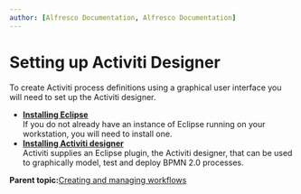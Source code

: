 ```yaml
---
author: [Alfresco Documentation, Alfresco Documentation]
---
```


# Setting up Activiti Designer

To create Activiti process definitions using a graphical user interface you will need to set up the Activiti designer.

-   **[Installing Eclipse](../tasks/wf-install-eclipse.md)**  
If you do not already have an instance of Eclipse running on your workstation, you will need to install one.
-   **[Installing Activiti designer](../tasks/wf-install-activiti-designer.md)**  
Activiti supplies an Eclipse plugin, the Activiti designer, that can be used to graphically model, test and deploy BPMN 2.0 processes.

**Parent topic:**[Creating and managing workflows](../topics/wf-howto.md)

